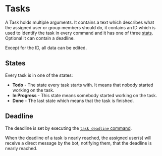 # Tasks

A Task holds multiple arguments. It contains a text which describes what the assigned user or group members should do, it contains an ID which is used to identify the task in every command and it has one of three [stats](#states). Optional it can contain a deadline.

Except for the ID, all data can be edited.

## States

Every task is in one of the states:
- **Todo** - The state every task starts with. It means that nobody started working on the task.
- **In Progress** - This state means somebody started working on the task.
- **Done** - The last state which means that the task is finished.

## Deadline

The deadline is set by executing the [`task deadline` command](all-commands.md#task-commands). 

When the deadline of a task is nearly reached, the assigned user(s) will receive a direct message by the bot, notifying them, that the deadline is nearly reached.